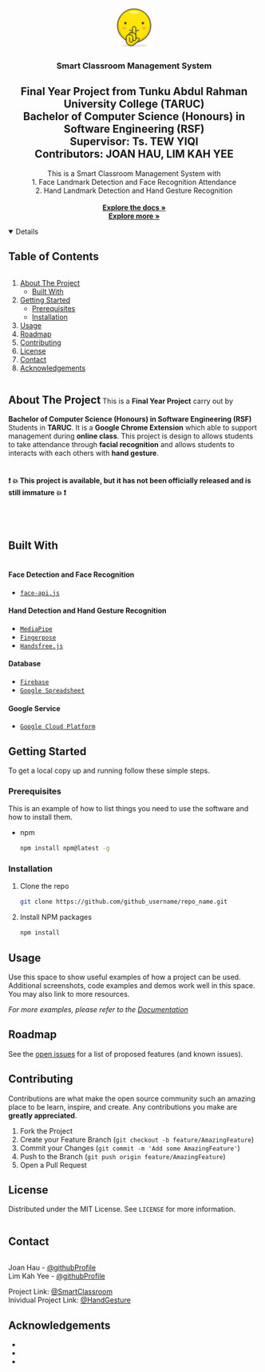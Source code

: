 
<!-- PROJECT LOGO -->
<br />
<p align="center">
  <a href="https://github.com/Joan0018/SmartClassroom">
    <img src="src/img/Attendance64.png" alt="Logo" width="80" height="80">
  </a>

  <h3 align="center">Smart Classroom Management System</h3>
  <h2 align="center">Final Year Project from Tunku Abdul Rahman University College (TARUC)
    <br/>
    Bachelor of Computer Science (Honours) in Software Engineering (RSF)
    <br/>
    Supervisor: Ts. TEW YIQI
    <br/>
    Contributors: JOAN HAU, LIM KAH YEE
  </h2>
  <p align="center">
    This is a Smart Classroom Management System with 
    <br />
    1. Face Landmark Detection and Face Recognition Attendance
    <br />
    2. Hand Landmark Detection and Hand Gesture Recognition 
    <br />
    <br />
    <!-- NEED ADDED AFTER FINAL REPORT RUN ORIGINALITY -->
    <a href="https://github.com/Joan0018/SmartClassroom"><strong>Explore the docs »</strong></a>
    <br />
    <a href="#table-of-content"><strong>Explore more »</strong></a>
  </p>
</p>

<!-- TABLE OF CONTENTS -->
<a id="table-of-content">
<details open="open">
  <summary><h2 style="display: inline-block">Table of Contents</h2></summary>
  <ol>
    <li>
      <a href="#about-the-project">About The Project</a>
      <ul>
        <li><a href="#built-with">Built With</a></li>
      </ul>
    </li>
    <li>
      <a href="#getting-started">Getting Started</a>
      <ul>
        <li><a href="#prerequisites">Prerequisites</a></li>
        <li><a href="#installation">Installation</a></li>
      </ul>
    </li>
    <li><a href="#usage">Usage</a></li>
    <li><a href="#roadmap">Roadmap</a></li>
    <li><a href="#contributing">Contributing</a></li>
    <li><a href="#license">License</a></li>
    <li><a href="#contact">Contact</a></li>
    <li><a href="#acknowledgements">Acknowledgements</a></li>
  </ol>
</details>
</a>


<!-- ABOUT THE PROJECT -->
<a id="about-the-project"><h2 style="display: inline-block">About The Project</h2></a>
This is a **Final Year Project** carry out by **Bachelor of Computer Science (Honours) in Software Engineering (RSF)** Students in **TARUC**. It is a **Google Chrome Extension** which able to support management during **online class**. This project is design to allows students to take attendance through **facial recognition** and allows students to interacts with each others with **hand gesture**.
<br />
<br />
#### :exclamation: :collision: This project is available, but it has not been officially released and is still immature :collision: :exclamation:   
<br />

<!-- Sample
Here's a blank template to get started:
**To avoid retyping too much info. Do a search and replace with your text editor for the following:**
`github_username`, `repo_name`, `twitter_handle`, `email`, `project_title`, `project_description`-->

<a id="built-with"><h2 style="display: inline-block">Built With</h2></a>
#### Face Detection and Face Recognition
* <a href="https://github.com/justadudewhohacks/face-api.js/tree/master/weights"> `face-api.js` </a> 
#### Hand Detection and Hand Gesture Recognition
* <a href="https://google.github.io/mediapipe/solutions/hands"> `MediaPipe` </a>
* <a href="https://github.com/andypotato/fingerpose"> `Fingerpose` </a> 
* <a href="https://github.com/MIDIBlocks/handsfree-chrome"> `Handsfree.js` </a> 
#### Database
* <a href="https://firebase.google.com/docs?gclid=CjwKCAjw3riIBhAwEiwAzD3TiRT4tjJReyA5xT4EAhqiTfQ2mVnilp6-Jh1aURDKNgAcsizbYdF-rxoClHMQAvD_BwE&gclsrc=aw.ds"> `Firebase` </a>
* <a href="https://www.google.com/sheets/about/"> `Google Spreadsheet` </a> 
#### Google Service
* <a href="https://cloud.google.com/"> `Google Cloud Platform` </a> 



<!-- GETTING STARTED -->
## Getting Started

To get a local copy up and running follow these simple steps.

### Prerequisites

This is an example of how to list things you need to use the software and how to install them.
* npm
  ```sh
  npm install npm@latest -g
  ```

### Installation

1. Clone the repo
   ```sh
   git clone https://github.com/github_username/repo_name.git
   ```
2. Install NPM packages
   ```sh
   npm install
   ```



<!-- USAGE EXAMPLES -->
## Usage

Use this space to show useful examples of how a project can be used. Additional screenshots, code examples and demos work well in this space. You may also link to more resources.

_For more examples, please refer to the [Documentation](https://example.com)_



<!-- ROADMAP -->
## Roadmap

See the [open issues](https://github.com/github_username/repo_name/issues) for a list of proposed features (and known issues).



<!-- CONTRIBUTING -->
## Contributing

Contributions are what make the open source community such an amazing place to be learn, inspire, and create. Any contributions you make are **greatly appreciated**.

1. Fork the Project
2. Create your Feature Branch (`git checkout -b feature/AmazingFeature`)
3. Commit your Changes (`git commit -m 'Add some AmazingFeature'`)
4. Push to the Branch (`git push origin feature/AmazingFeature`)
5. Open a Pull Request



<!-- LICENSE -->
## License

Distributed under the MIT License. See `LICENSE` for more information. 



<!-- CONTACT -->
<a id="contact"><h2 style="display: inline-block">Contact</h2></a>

Joan Hau - [@githubProfile](https://github.com/Joan0018)
<br/>
Lim Kah Yee - [@githubProfile](https://github.com/lky1020)

Project Link: [@SmartClassroom](https://github.com/Joan0018/SmartClassroom) 
<br/>
Inividual Project Link: [@HandGesture](https://github.com/lky1020/Smart-Classroom---Handsfree)


<!-- ACKNOWLEDGEMENTS -->
## Acknowledgements

* []()
* []()
* []()
